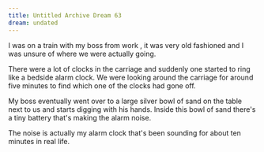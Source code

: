 ```yaml
---
title: Untitled Archive Dream 63
dream: undated
---
```


I was on a train with my boss from work <!-- JB -->, it was very old fashioned and I was unsure of where we were actually going.

There were a lot of clocks in the carriage and suddenly one started to ring like a bedside alarm clock. We were looking around the carriage for around five minutes to find which one of the clocks had gone off.

My boss eventually went over to a large silver bowl of sand on the table next to us and starts digging with his hands. Inside this bowl of sand there's a tiny battery that's making the alarm noise.

The noise is actually my alarm clock that's been sounding for about ten minutes in real life.